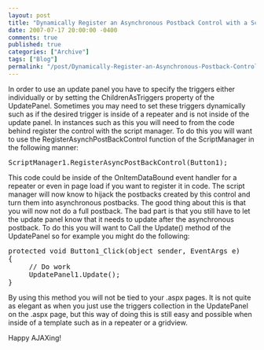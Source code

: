 ```yaml
---
layout: post
title: "Dynamically Register an Asynchronous Postback Control with a ScriptManager"
date: 2007-07-17 20:00:00 -0400
comments: true
published: true
categories: ["Archive"]
tags: ["Blog"]
permalink: "/post/Dynamically-Register-an-Asynchronous-Postback-Control-with-a-ScriptManager/"
---
```

<!-- more -->



<p>In order to use an update panel you have to specify the triggers either individually or by setting the ChildrenAsTriggers property of the UpdatePanel. Sometimes you may need to set these triggers dynamically such as if the desired trigger is inside of a repeater and is not inside of the update panel. In instances such as this you will need to from the code behind register the control with the script manager. To do this you will want to use the RegisterAsynchPostBackControl function of the ScriptManager in the following manner:</p>
<pre id="ctl00_MainBody_SourceCode">ScriptManager1.RegisterAsyncPostBackControl(Button1);</pre>
<p>This code could be inside of the OnItemDataBound event handler for a repeater or even in page load if you want to register it in code. The script manager will now know to hijack the postbacks created by this control and turn them into asynchronous postbacks. The good thing about this is that you will now not do a full postback. The bad part is that you still have to let the update panel know that it needs to update after the asynchronous postback. To do this you will want to Call the Update() method of the UpdatePanel so for example you might do the following:</p>
<pre id="ctl00_MainBody_SourceCode">protected void Button1_Click(object sender, EventArgs e)
{
&nbsp;&nbsp;&nbsp;&nbsp; // Do work
&nbsp;&nbsp;&nbsp;  UpdatePanel1.Update();
}
</pre>
<p>By using this method you will not be tied to your .aspx pages. It is not quite as elegant as when you just use the triggers collection in the UpdatePanel on the .aspx page, but this way of doing this is still easy and possible when inside of a template such as in a repeater or a gridview.</p>
<p>Happy AJAXing!&nbsp;</p>

